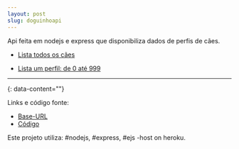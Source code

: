 ```yaml
---
layout: post
slug: doguinhoapi
---
```


Api feita em nodejs e express que disponibiliza dados de perfis de cães.


- [Lista todos os cães](https://bdoguinhoapi.herokuapp.com/doguinho)

- [Lista um perfil: de 0 até 999](https://bdoguinhoapi.herokuapp.com/doguinho/99)


---
{: data-content=""}

Links e código fonte:
- [Base-URL](https://bdoguinhoapi.herokuapp.com/)
- [Código](https://github.com/izichtl/buscaDoguinhoApi)

Este projeto utiliza: #nodejs, #express, #ejs -host on heroku.



